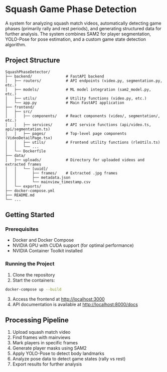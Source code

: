 # Squash Game Phase Detection

A system for analyzing squash match videos, automatically detecting game phases (primarily rally and rest periods), and generating structured data for further analysis. The system combines SAM2 for player segmentation, YOLO-Pose for pose estimation, and a custom game state detection algorithm.

## Project Structure

```
SquashPhaseDetector/
├── backend/               # FastAPI backend
│   ├── routers/           # API endpoints (video.py, segmentation.py, etc.)
│   ├── models/            # ML model integration (sam2_model.py, etc.)
│   ├── utils/             # Utility functions (video.py, etc.)
│   └── app.py             # Main FastAPI application
├── frontend/
│   ├── src/
│   │   ├── components/    # React components (video/, segmentation/, etc.)
│   │   ├── services/      # API service functions (api/video.ts, api/segmentation.ts)
│   │   ├── pages/         # Top-level page components (VideoDetailPage.tsx)
│   │   ├── utils/         # Frontend utility functions (rleUtils.ts)
│   │   └── ...
│   └── Dockerfile
├── data/
│   ├── uploads/           # Directory for uploaded videos and extracted frames
│   │   └── [uuid]/
│   │       ├── frames/    # Extracted .jpg frames
│   │       ├── metadata.json
│   │       └── mainview_timestamp.csv
│   └── exports/
├── docker-compose.yml
├── README.md
└── ...
```

## Getting Started

### Prerequisites

- Docker and Docker Compose
- NVIDIA GPU with CUDA support (for optimal performance)
- NVIDIA Container Toolkit installed

### Running the Project

1. Clone the repository
2. Start the containers:

```bash
docker-compose up --build
```

3. Access the frontend at <http://localhost:3000>
4. API documentation is available at <http://localhost:8000/docs>

## Processing Pipeline

1. Upload squash match video
2. Find frames with mainviews
3. Mark players in specific frames
4. Generate player masks using SAM2
5. Apply YOLO-Pose to detect body landmarks
6. Analyze pose data to detect game states (rally vs rest)
7. Export results for further analysis
